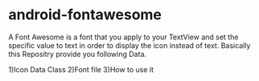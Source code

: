 # android-fontawesome
A Font Awesome is a font that you apply to your TextView and set the specific value to text in order to display the icon instead of text.
Basically this Repositry provide you following Data.

   1)Icon Data Class
   2)Font file
   3)How to use it
